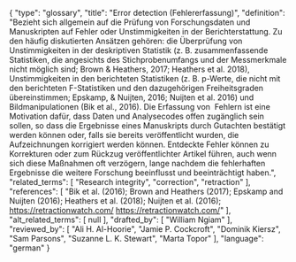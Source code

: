 {
    "type": "glossary",
    "title": "Error detection (Fehlererfassung)",
    "definition": "Bezieht sich allgemein auf die Prüfung von Forschungsdaten und Manuskripten auf Fehler oder Unstimmigkeiten in der Berichterstattung. Zu den häufig diskutierten Ansätzen gehören: die Überprüfung von Unstimmigkeiten in der deskriptiven Statistik (z. B. zusammenfassende Statistiken, die angesichts des Stichprobenumfangs und der Messmerkmale nicht möglich sind; Brown & Heathers, 2017; Heathers et al. 2018), Unstimmigkeiten in den berichteten Statistiken (z. B. p-Werte, die nicht mit den berichteten F-Statistiken und den dazugehörigen Freiheitsgraden übereinstimmen; Epskamp, & Nuijten, 2016; Nuijten et al. 2016) und Bildmanipulationen (Bik et al., 2016). Die Erfassung von  Fehlern ist eine Motivation dafür, dass Daten und Analysecodes offen zugänglich sein sollen, so dass die Ergebnisse eines Manuskripts durch Gutachten bestätigt werden können oder, falls sie bereits veröffentlicht wurden, die Aufzeichnungen korrigiert werden können. Entdeckte Fehler können zu Korrekturen oder zum Rückzug veröffentlichter Artikel führen, auch wenn sich diese Maßnahmen oft verzögern, lange nachdem die fehlerhaften Ergebnisse die weitere Forschung beeinflusst und beeinträchtigt haben.",
    "related_terms": [
        "Research integrity",
        "correction",
        "retraction"
    ],
    "references": [
        "Bik et al. (2016); Brown and Heathers (2017); Epskamp and Nuijten (2016); Heathers et al. (2018); Nuijten et al. (2016); https://retractionwatch.com/ https://retractionwatch.com/"
    ],
    "alt_related_terms": [
        null
    ],
    "drafted_by": [
        "William Ngiam"
    ],
    "reviewed_by": [
        "Ali H. Al-Hoorie",
        "Jamie P. Cockcroft",
        "Dominik Kiersz",
        "Sam Parsons",
        "Suzanne L. K. Stewart",
        "Marta Topor"
    ],
    "language": "german"
}
